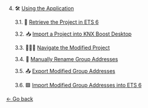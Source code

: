 4. 🛠 [Using the Application](utiisation-en.md)

   3.1. 📁 [Retrieve the Project in ETS 6](retrieve-project-from-ets6.md)

   3.2. 📥 [Import a Project into KNX Boost Desktop](import-a-project-in-knx-boost-desktop.md)

   3.3. 🚶‍♂️‍➡️ [Navigate the Modified Project](#navigate-the-modified-project)

   3.4. 📝 [Manually Rename Group Addresses](#manually-rename-group-addresses)

   3.5. 📤 [Export Modified Group Addresses](EN-export-modified-group-addresses.md)

   3.6. 🟩 [Import Modified Group Addresses into ETS 6](EN-import-modified-group-addresses-into-ets-6.md)

[← Go back](../README-EN.md)